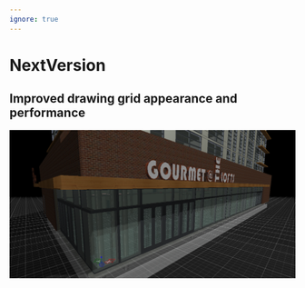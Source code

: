 ```yaml
---
ignore: true
---
```

# NextVersion

## Improved drawing grid appearance and performance

![grid example](./grid.png "Example showing drawing grid")

